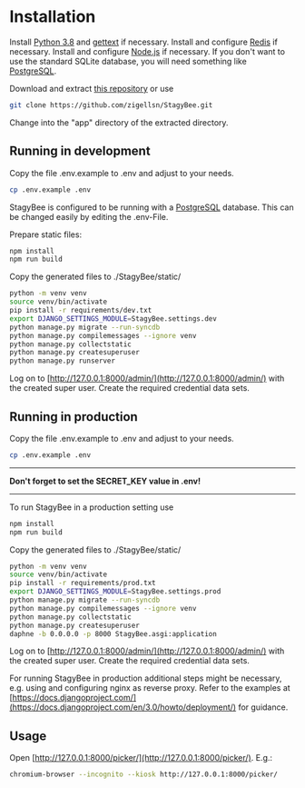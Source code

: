 # Installation

Install [Python 3.8](https://www.python.org/) and [gettext](https://www.gnu.org/software/gettext/gettext.html) if necessary.
Install and configure [Redis](https://redis.io/) if necessary.
Install and configure [Node.js](https://nodejs.org/) if necessary.
If you don't want to use the standard SQLite database, you will need something like [PostgreSQL](https://www.postgresql.org/).

Download and extract [this repository](https://github.com/zigellsn/StagyBee/archive/master.zip) or use
``` bash
git clone https://github.com/zigellsn/StagyBee.git
```
Change into the "app" directory of the extracted directory.

## Running in development

Copy the file .env.example to .env and adjust to your needs.
``` bash
cp .env.example .env
```

StagyBee is configured to be running with a [PostgreSQL](https://www.postgresql.org/) database. 
This can be changed easily by editing the .env-File.

Prepare static files:
```bash
npm install
npm run build
```

Copy the generated files to ./StagyBee/static/

```bash
python -m venv venv
source venv/bin/activate
pip install -r requirements/dev.txt
export DJANGO_SETTINGS_MODULE=StagyBee.settings.dev
python manage.py migrate --run-syncdb
python manage.py compilemessages --ignore venv
python manage.py collectstatic
python manage.py createsuperuser
python manage.py runserver
```

Log on to [http://127.0.0.1:8000/admin/](http://127.0.0.1:8000/admin/) with the created super user.
Create the required credential data sets.

## Running in production

Copy the file .env.example to .env and adjust to your needs.
``` bash
cp .env.example .env
```

---
**Don't forget to set the SECRET_KEY value in .env!**

---

To run StagyBee in a production setting use
```bash
npm install
npm run build
```
Copy the generated files to ./StagyBee/static/
```bash
python -m venv venv
source venv/bin/activate
pip install -r requirements/prod.txt
export DJANGO_SETTINGS_MODULE=StagyBee.settings.prod
python manage.py migrate --run-syncdb
python manage.py compilemessages --ignore venv
python manage.py collectstatic
python manage.py createsuperuser
daphne -b 0.0.0.0 -p 8000 StagyBee.asgi:application
```

Log on to [http://127.0.0.1:8000/admin/](http://127.0.0.1:8000/admin/) with the created super user.
Create the required credential data sets.

For running StagyBee in production additional steps might be necessary, e.g. using and configuring nginx as reverse proxy.
Refer to the examples at [https://docs.djangoproject.com/](https://docs.djangoproject.com/en/3.0/howto/deployment/) for guidance.

## Usage

Open [http://127.0.0.1:8000/picker/](http://127.0.0.1:8000/picker/). E.g.:
```bash
chromium-browser --incognito --kiosk http://127.0.0.1:8000/picker/
```
